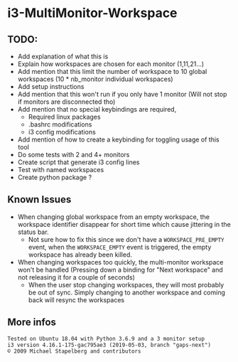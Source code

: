 # i3-MultiMonitor-Workspace

## TODO:
* Add explanation of what this is
* Explain how workspaces are chosen for each monitor (1,11,21...)
* Add mention that this limit the number of workspace to 10 global workspaces (10 * nb_monitor individual workspaces)
* Add setup instructions
* Add mention that this won't run if you only have 1 monitor (Will not stop if monitors are disconnected tho)
* Add mention that no special keybindings are required,
	* Required linux packages
	* .bashrc modifications
	* i3 config modifications
* Add mention of how to create a keybinding for toggling usage of this tool
* Do some tests with 2 and 4+ monitors
* Create script that generate i3 config lines
* Test with named workspaces
* Create python package ?

## Known Issues
* When changing global workspace from an empty workspace, the workspace identifier disappear for short time which cause jittering in the status bar.
	* Not sure how to fix this since we don't have a `WORKSPACE_PRE_EMPTY` event, when the `WORKSPACE_EMPTY` event is triggered, the empty workspace has already been killed.
* When changing workspaces too quickly, the multi-monitor workspace won't be handled (Pressing down a binding for "Next workspace" and not releasing it for a couple of seconds)
	* When the user stop changing workspaces, they will most probably be out of sync. Simply changing to another workspace and coming back will resync the workspaces


## More infos
```
Tested on Ubuntu 18.04 with Python 3.6.9 and a 3 monitor setup
i3 version 4.16.1-175-gac795ae3 (2019-05-03, branch "gaps-next") 
© 2009 Michael Stapelberg and contributors
```
